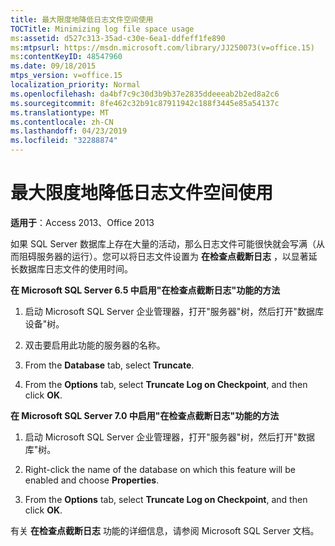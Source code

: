 ```yaml
---
title: 最大限度地降低日志文件空间使用
TOCTitle: Minimizing log file space usage
ms:assetid: d527c313-35ad-c30e-6ea1-ddfeff1fe890
ms:mtpsurl: https://msdn.microsoft.com/library/JJ250073(v=office.15)
ms:contentKeyID: 48547960
ms.date: 09/18/2015
mtps_version: v=office.15
localization_priority: Normal
ms.openlocfilehash: da4bf7c9c30d3b9b37e2835ddeeeab2b2ed8a2c6
ms.sourcegitcommit: 8fe462c32b91c87911942c188f3445e85a54137c
ms.translationtype: MT
ms.contentlocale: zh-CN
ms.lasthandoff: 04/23/2019
ms.locfileid: "32288874"
---
```

# <a name="minimizing-log-file-space-usage"></a>最大限度地降低日志文件空间使用

**适用于**：Access 2013、Office 2013

如果 SQL Server 数据库上存在大量的活动，那么日志文件可能很快就会写满（从而阻碍服务器的运行）。您可以将日志文件设置为 **在检查点截断日志** ，以显著延长数据库日志文件的使用时间。

**在 Microsoft SQL Server 6.5 中启用"在检查点截断日志"功能的方法**

1.  启动 Microsoft SQL Server 企业管理器，打开"服务器"树，然后打开"数据库设备"树。

2.  双击要启用此功能的服务器的名称。

3.  From the **Database** tab, select **Truncate**.

4.  From the **Options** tab, select **Truncate Log on Checkpoint**, and then click **OK**.

**在 Microsoft SQL Server 7.0 中启用"在检查点截断日志"功能的方法**

1.  启动 Microsoft SQL Server 企业管理器，打开"服务器"树，然后打开"数据库"树。

2.  Right-click the name of the database on which this feature will be enabled and choose **Properties**.

3.  From the **Options** tab, select **Truncate Log on Checkpoint**, and then click **OK**.

有关 **在检查点截断日志** 功能的详细信息，请参阅 Microsoft SQL Server 文档。

